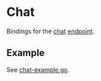 # Chat

Bindings for the [chat](https://platform.openai.com/docs/api-reference/chat) [endpoint](https://api.openai.com/v1/chat/completions).

## Example

See [chat-example.go](../examples/chat/chat-example.go).
